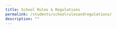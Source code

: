 ```yaml
---
title: School Rules & Regulations
permalink: /students/schoolrulesandregulations/
description: ""
---
```

